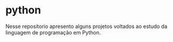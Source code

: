 # python
Nesse reposítorio apresento alguns projetos voltados ao estudo da linguagem de programação em Python.
